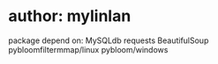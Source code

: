 # author: mylinlan
package depend on:
MySQLdb
requests
BeautifulSoup
pybloomfiltermmap/linux
pybloom/windows
